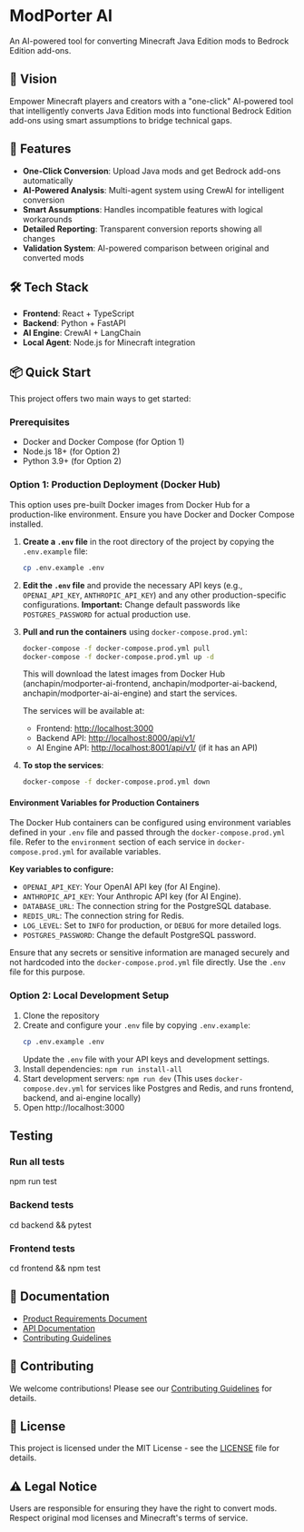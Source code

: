# ModPorter AI

An AI-powered tool for converting Minecraft Java Edition mods to Bedrock Edition add-ons.

## 🎯 Vision
Empower Minecraft players and creators with a "one-click" AI-powered tool that intelligently converts Java Edition mods into functional Bedrock Edition add-ons using smart assumptions to bridge technical gaps.

## 🚀 Features
- **One-Click Conversion**: Upload Java mods and get Bedrock add-ons automatically
- **AI-Powered Analysis**: Multi-agent system using CrewAI for intelligent conversion
- **Smart Assumptions**: Handles incompatible features with logical workarounds
- **Detailed Reporting**: Transparent conversion reports showing all changes
- **Validation System**: AI-powered comparison between original and converted mods

## 🛠️ Tech Stack
- **Frontend**: React + TypeScript
- **Backend**: Python + FastAPI
- **AI Engine**: CrewAI + LangChain
- **Local Agent**: Node.js for Minecraft integration

## 📦 Quick Start

This project offers two main ways to get started:

### Prerequisites
- Docker and Docker Compose (for Option 1)
- Node.js 18+ (for Option 2)
- Python 3.9+ (for Option 2)

### Option 1: Production Deployment (Docker Hub)

This option uses pre-built Docker images from Docker Hub for a production-like environment. Ensure you have Docker and Docker Compose installed.

1.  **Create a `.env` file** in the root directory of the project by copying the `.env.example` file:
    ```bash
    cp .env.example .env
    ```
2.  **Edit the `.env` file** and provide the necessary API keys (e.g., `OPENAI_API_KEY`, `ANTHROPIC_API_KEY`) and any other production-specific configurations. **Important:** Change default passwords like `POSTGRES_PASSWORD` for actual production use.
3.  **Pull and run the containers** using `docker-compose.prod.yml`:
    ```bash
    docker-compose -f docker-compose.prod.yml pull
    docker-compose -f docker-compose.prod.yml up -d
    ```
    This will download the latest images from Docker Hub (anchapin/modporter-ai-frontend, anchapin/modporter-ai-backend, anchapin/modporter-ai-ai-engine) and start the services.

    The services will be available at:
    - Frontend: [http://localhost:3000](http://localhost:3000)
    - Backend API: [http://localhost:8000/api/v1/](http://localhost:8000/api/v1/)
    - AI Engine API: [http://localhost:8001/api/v1/](http://localhost:8001/api/v1/) (if it has an API)

4.  **To stop the services**:
    ```bash
    docker-compose -f docker-compose.prod.yml down
    ```

#### Environment Variables for Production Containers

The Docker Hub containers can be configured using environment variables defined in your `.env` file and passed through the `docker-compose.prod.yml` file. Refer to the `environment` section of each service in `docker-compose.prod.yml` for available variables.

**Key variables to configure:**
- `OPENAI_API_KEY`: Your OpenAI API key (for AI Engine).
- `ANTHROPIC_API_KEY`: Your Anthropic API key (for AI Engine).
- `DATABASE_URL`: The connection string for the PostgreSQL database.
- `REDIS_URL`: The connection string for Redis.
- `LOG_LEVEL`: Set to `INFO` for production, or `DEBUG` for more detailed logs.
- `POSTGRES_PASSWORD`: Change the default PostgreSQL password.

Ensure that any secrets or sensitive information are managed securely and not hardcoded into the `docker-compose.prod.yml` file directly. Use the `.env` file for this purpose.

### Option 2: Local Development Setup
1. Clone the repository
2. Create and configure your `.env` file by copying `.env.example`:
   ```bash
   cp .env.example .env
   ```
   Update the `.env` file with your API keys and development settings.
3. Install dependencies: `npm run install-all`
4. Start development servers: `npm run dev` (This uses `docker-compose.dev.yml` for services like Postgres and Redis, and runs frontend, backend, and ai-engine locally)
5. Open http://localhost:3000

## Testing

### Run all tests
npm run test

### Backend tests
cd backend && pytest

### Frontend tests
cd frontend && npm test

## 📖 Documentation

- [Product Requirements Document](docs/PRD.md)
- [API Documentation](docs/API.md)
- [Contributing Guidelines](CONTRIBUTING.md)

## 🤝 Contributing

We welcome contributions! Please see our [Contributing Guidelines](CONTRIBUTING.md) for details.

## 📄 License

This project is licensed under the MIT License - see the [LICENSE](LICENSE) file for details.

## ⚠️ Legal Notice

Users are responsible for ensuring they have the right to convert mods. Respect original mod licenses and Minecraft's terms of service.